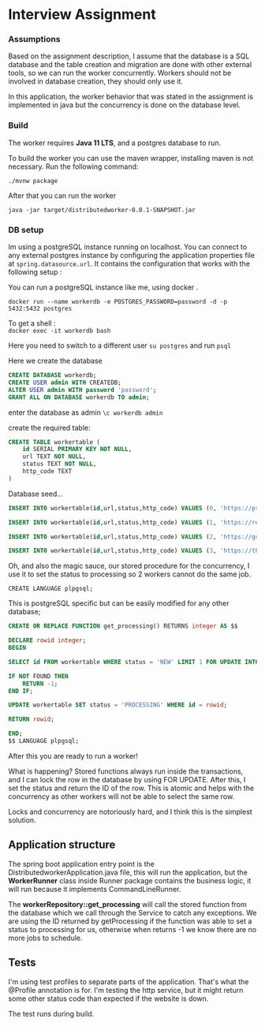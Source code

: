 # Interview Assignment

### Assumptions

Based on the assignment description, I assume that the database is a SQL database and the table creation and migration are done with other external tools, so we can run the worker concurrently.
Workers should not be involved in database creation, they should only use it. 

In this application, the worker behavior that was stated in the assignment is implemented in java but the concurrency is done on the database level.

### Build 

The worker requires **Java 11 LTS**,  and a postgres database to run.

To build the worker you can use the maven wrapper, installing maven is not necessary.
Run the following command:

` ./mvnw package `

After that you can run the worker

` java -jar target/distributedworker-0.0.1-SNAPSHOT.jar `


### DB setup

Im using a postgreSQL instance running on localhost. 
You can connect to any external postgres instance by configuring the application properties file at `spring.datasource.url`.
It contains the configuration that works with the following setup :

You can run a postgreSQL instance like me, using docker .

`docker run --name workerdb -e POSTGRES_PASSWORD=password -d -p 5432:5432 postgres`

To get a shell :  
`docker exec -it workerdb bash`

Here you need to switch to a different user
`su postgres`
and run 
`psql`

Here we create the database

``` sql
CREATE DATABASE workerdb; 
CREATE USER admin WITH CREATEDB;
ALTER USER admin WITH password 'password';
GRANT ALL ON DATABASE workerdb TO admin;
```

enter the database as admin
`
 \c workerdb admin
`

create the required table:

``` sql
CREATE TABLE workertable (
    id SERIAL PRIMARY KEY NOT NULL,
    url TEXT NOT NULL,
    status TEXT NOT NULL,
    http_code TEXT
)
```

Database seed...
``` sql
INSERT INTO workertable(id,url,status,http_code) VALUES (0, 'https://proxify.io', 'NEW', null);

INSERT INTO workertable(id,url,status,http_code) VALUES (1, 'https://reddit.com', 'NEW', null);

INSERT INTO workertable(id,url,status,http_code) VALUES (2, 'https://google.com', 'NEW', null);

INSERT INTO workertable(id,url,status,http_code) VALUES (3, 'https://thisurldoesntexist', 'NEW', null);

```

Oh, and also the magic sauce, our stored procedure for the concurrency, I use it to set the status to processing so 2 workers cannot do the same job.

`CREATE LANGUAGE plpgsql;`

This is postgreSQL specific but can be easily modified for any other database;
```sql
CREATE OR REPLACE FUNCTION get_processing() RETURNS integer AS $$

DECLARE rowid integer;
BEGIN

SELECT id FROM workertable WHERE status = 'NEW' LIMIT 1 FOR UPDATE INTO rowid;

IF NOT FOUND THEN 
    RETURN -1;
END IF;

UPDATE workertable SET status = 'PROCESSING' WHERE id = rowid;

RETURN rowid;

END;
$$ LANGUAGE plpgsql;
```

After this you are ready to run a worker!

What is happening? Stored functions always run inside the transactions, and I can lock the row in the database by using FOR UPDATE.
After this, I set the status and return the ID of the row. This is atomic and helps with the concurrency as other workers will not be able to select the same row. 

Locks and concurrency are notoriously hard, and I think this is the simplest solution.

## Application structure

The spring boot application entry point is the DistributedworkerApplication.java file,
this will run the application, but the **WorkerRunner** class inside Runner package contains the business logic, it will run because it implements CommandLineRunner.

The **workerRepository::get_processing** will call the stored function from the database which we call through the Service to catch any exceptions.
We are using the ID returned by getProcessing if the function was able to set a status to processing for us, otherwise when returns -1 we know there are no more jobs to schedule.

## Tests
I'm using test profiles to separate parts of the application. That's what the @Profile annotation is for. 
I'm testing the http service, but it might return some other status code than expected if the website is down. 

The test runs during build.